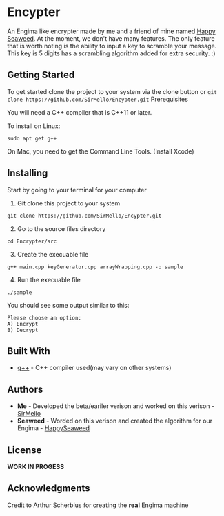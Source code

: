 # Encypter

An Engima like encrypter made by me and a friend of mine named [Happy Seaweed](https://github.com/Happyseaweed). At the moment, we don't have many features. The only feature that is worth noting is the ability to input a key to scramble your message. This key is 5 digits has a scrambling algorithm added for extra security. :)

## Getting Started

To get started clone the project to your system via the clone button or ```git clone https://github.com/SirMello/Encypter.git```
Prerequisites

You will need a C++ compiler that is C++11 or later.

To install on Linux:

```
sudo apt get g++ 
```

On Mac, you need to get the Command Line Tools. (Install Xcode)

## Installing

Start by going to your terminal for your computer

1. Git clone this project to your system
```
git clone https://github.com/SirMello/Encypter.git
```

2. Go to the source files directory
```
cd Encrypter/src
```

3. Create the execuable file
```
g++ main.cpp keyGenerator.cpp arrayWrapping.cpp -o sample
```

4. Run the execuable file
```
./sample
```

You should see some output similar to this:
```
Please choose an option: 
A) Encrypt 
B) Decrypt 
```

## Built With

* [g++](https://gcc.gnu.org) - C++ compiler used(may vary on other systems)

## Authors

* **Me** - Developed the beta/eariler verison and worked on this verison - [SirMello](https://github.com/SirMello)
* **Seaweed** - Worded on this verison and created the algorithm for our Engima - [HappySeaweed](https://github.com/Happyseaweed)

## License

**WORK IN PROGESS**

## Acknowledgments

Credit to Arthur Scherbius for creating the **real** Engima machine
